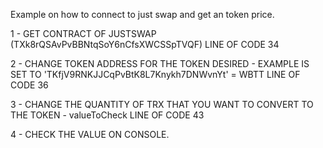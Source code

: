 Example on how to connect to just swap and get an token price.

1 - GET CONTRACT OF JUSTSWAP (TXk8rQSAvPvBBNtqSoY6nCfsXWCSSpTVQF) 
  LINE OF CODE 34
  
2 - CHANGE TOKEN ADDRESS FOR THE TOKEN DESIRED - EXAMPLE IS SET TO 'TKfjV9RNKJJCqPvBtK8L7Knykh7DNWvnYt' = WBTT
  LINE OF CODE 36

3 - CHANGE THE QUANTITY OF TRX THAT YOU WANT TO CONVERT TO THE TOKEN - valueToCheck 
   LINE OF CODE 43
 
4 - CHECK THE VALUE ON CONSOLE.
